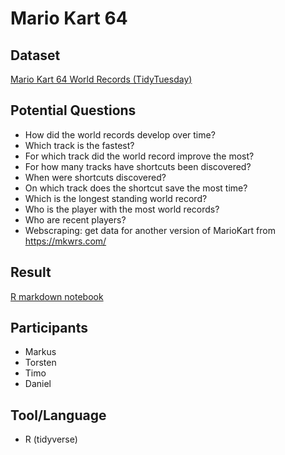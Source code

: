 # Mario Kart 64

## Dataset

[Mario Kart 64 World Records (TidyTuesday)](https://github.com/rfordatascience/tidytuesday/blob/master/data/2021/2021-05-25/readme.md)

## Potential Questions

- How did the world records develop over time?
- Which track is the fastest?
- For which track did the world record improve the most?
- For how many tracks have shortcuts been discovered?
- When were shortcuts discovered?
- On which track does the shortcut save the most time?
- Which is the longest standing world record?
- Who is the player with the most world records?
- Who are recent players?
- Webscraping: get data for another version of MarioKart from https://mkwrs.com/

## Result
[R markdown notebook](./exploration.html)

## Participants
 - Markus
 - Torsten
 - Timo
 - Daniel

## Tool/Language
 - R (tidyverse)